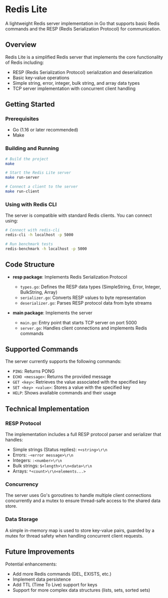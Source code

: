 # Redis Lite

A lightweight Redis server implementation in Go that supports basic Redis commands and the RESP (Redis Serialization Protocol) for communication.

## Overview

Redis Lite is a simplified Redis server that implements the core functionality of Redis including:

- RESP (Redis Serialization Protocol) serialization and deserialization
- Basic key-value operations
- Simple string, error, integer, bulk string, and array data types
- TCP server implementation with concurrent client handling

## Getting Started

### Prerequisites

- Go (1.16 or later recommended)
- Make

### Building and Running

```bash
# Build the project
make

# Start the Redis Lite server
make run-server

# Connect a client to the server
make run-client
```

### Using with Redis CLI

The server is compatible with standard Redis clients. You can connect using:

```bash
# Connect with redis-cli
redis-cli -h localhost -p 5000

# Run benchmark tests
redis-benchmark -h localhost -p 5000
```

## Code Structure

- **resp package**: Implements Redis Serialization Protocol
  - `types.go`: Defines the RESP data types (SimpleString, Error, Integer, BulkString, Array)
  - `serializer.go`: Converts RESP values to byte representation
  - `deserializer.go`: Parses RESP protocol data from byte streams

- **main package**: Implements the server
  - `main.go`: Entry point that starts TCP server on port 5000
  - `server.go`: Handles client connections and implements Redis commands

## Supported Commands

The server currently supports the following commands:

- `PING`: Returns PONG
- `ECHO <message>`: Returns the provided message
- `GET <key>`: Retrieves the value associated with the specified key
- `SET <key> <value>`: Stores a value with the specified key
- `HELP`: Shows available commands and their usage

## Technical Implementation

### RESP Protocol

The implementation includes a full RESP protocol parser and serializer that handles:
- Simple strings (Status replies): `+<string>\r\n`
- Errors: `-<error message>\r\n`
- Integers: `:<number>\r\n`
- Bulk strings: `$<length>\r\n<data>\r\n`
- Arrays: `*<count>\r\n<elements...>`

### Concurrency

The server uses Go's goroutines to handle multiple client connections concurrently and a mutex to ensure thread-safe access to the shared data store.

### Data Storage

A simple in-memory map is used to store key-value pairs, guarded by a mutex for thread safety when handling concurrent client requests.

## Future Improvements

Potential enhancements:
- Add more Redis commands (DEL, EXISTS, etc.)
- Implement data persistence
- Add TTL (Time To Live) support for keys
- Support for more complex data structures (lists, sets, sorted sets)